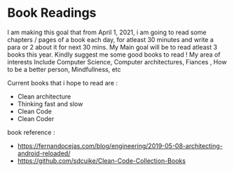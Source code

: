 # Book Readings

I am making this goal that from April 1, 2021, i am going to read some chapters / pages of a book each day, for atleast 30 minutes and write a para or 2 about it for next 30 mins. My Main goal will be to read atleast 3 books this year. Kindly suggest me some good books to read ! My area of interests Include Computer Science, Computer architectures, Fiances , How to be a better person, Mindfullness, etc

Current books that i hope to read are :

- Clean architecture
- Thinking fast and slow
- Clean Code
- Clean Coder


book reference :  
- https://fernandocejas.com/blog/engineering/2019-05-08-architecting-android-reloaded/  
- https://github.com/sdcuike/Clean-Code-Collection-Books
